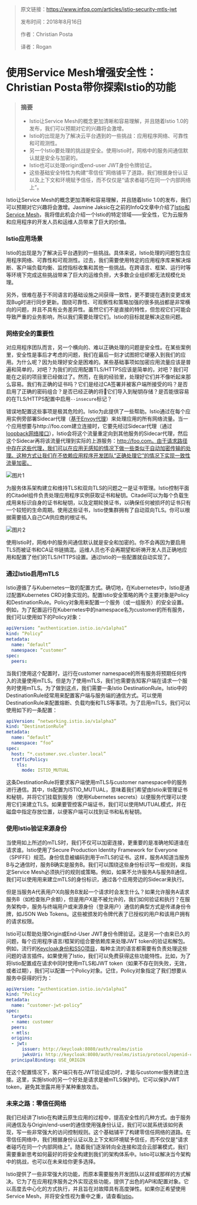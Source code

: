 >原文链接：https://www.infoq.com/articles/istio-security-mtls-jwt
>
>发布时间：2018年8月16日
>
>作者：Christian Posta
>
>译者：Rogan

# 使用Service Mesh增强安全性：Christian Posta带你探索Istio的功能

>### 摘要
>* Istio让Service Mesh的概念更加清晰和容易理解，并且随着Istio 1.0的发布，我们可以预期对它的兴趣将会激增。
>* Istio的出现是为了解决云平台遇到的一些挑战：应用程序网络、可靠性和可观测性。
>* 另一个Istio要处理的挑战是安全。使用Istio时，网格中的服务间通信默认就是安全与加密的。
>* Istio也可以处理origin或end-user JWT身份令牌验证。
>* 这些基础安全特性为构建“零信任”网络铺平了道路，我们根据身份认证以及上下文和环境赋予信任，而不仅仅是“请求者碰巧在同一个内部网络上”。 

Istio让Service Mesh的概念更加清晰和容易理解，并且随着Istio 1.0的发布，我们可以预期对它兴趣将会激增。Jasmine Jaksic在之前的InfoQ文章中介绍了[Istio和Service Mesh](https://www.infoq.com/articles/istio-future-service-mesh)，我将借此机会介绍一个Istio的特定领域——安全性，它为云服务和应用程序的开发人员和运维人员带来了巨大的价值。

### Istio应用场景
Istio的出现是为了解决云平台遇到的一些挑战。具体来说，Istio处理的问题包含应用程序网络、可靠性和可观测性。过去，我们需要使用特定的应用程序库来解决熔断、客户端负载均衡、监控指标收集和其他一些挑战。在跨语言、框架、运行时等等环境下完成这些挑战带来了巨大的运维负担，大多数企业组织都无法规模化处理。  

另外，很难在基于不同语言的基础设施之间获得一致性，更不要提在遇到变更或发现Bug时进行同步更新。围绕可靠性、可观察性和策略加强的很多挑战都是非常横向的问题，并且不具有业务差异性。虽然它们不是直接的特性，但忽视它们可能会导致严重的业务影响，所以我们需要处理它们。Istio的目标就是解决这些问题。  

### 网络安全的重要性
对应用程序团队而言，另一个横向的、难以正确处理的问题是安全性。在某些案例里，安全性是事后才考虑的问题，我们在最后一刻才试图把它硬塞入到我们的应用。为什么呢？因为处理好安全是困难的。某些基础事项如加密应用流量应该是普遍和简单的，对吧？为我们的应用配置TLS/HTTPS应该是简单的，对吧？我们可能在之前的项目里已经做过了。然而，在我的经验里，处理好它们并不像听起来那么容易。我们有正确的证书吗？它们是经过CA签署并被客户端所接受的吗？是否启用了正确的密码组合？是否已经正确的将它们导入到秘钥存储？是否能很容易的在TLS/HTTPS配置中启用`--insecure`标记？  

错误地配置这些事项是极其危险的。Istio为此提供了一些帮助。Istio通过在每个应用实例旁部署Sidecar代理（[基于Envoy代理](https://www.envoyproxy.io/)）来处理应用的所有网络流量。当一个应用想要与http://foo.com建立连接时，它要先经过Sidecar代理（通过[loopback网络接口](https://github.com/istio/istio/wiki/Proxy-redirection)），Istio会将这个流量重定向到其他服务的Sidecar代理，然后这个Sidecar再将该流量代理到实际的上游服务：http://foo.com。由于请求路径中存在这些代理，我们可以在应用无感知的情况下做一些类似于自动加密传输的处理。这种方式让我们在不依赖应用程序开发团队“正确处理它”的情况下实现一致性流量加密。

![图片1](https://ws1.sinaimg.cn/large/0069RVTdly1fuvutxovnuj30d006mmx4.jpg)


为服务体系架构建立和维持TLS和双向TLS的问题之一是证书管理。Istio控制平面的Citadel组件负责处理应用程序实例获取证书和秘钥。Citadel可以为每个负载生成用来标识自身的证书和秘钥，以及定期轮换证书，以确保任何被损坏的证书只有一个较短的生命周期。使用这些证书，Istio使集群拥有了自动双向TLS。你可以根据需要插入自己CA供应商的根证书。

![图片2](https://ws2.sinaimg.cn/large/0069RVTdly1fuvuub4kfej30d008qwep.jpg)

使用Istio时，网格中的服务间通信默认就是安全和加密的。你不会再因为要启用TLS而被证书和CA证书链搞混。运维人员也不会再期望和祈祷开发人员正确地应用和配置了他们的TLS/HTTPS设置。通过Istio的一些配置就自动实现了。

### 通过Istio启用mTLS
Istio遵循了与Kubernetes一致的配置方式。确切地，在Kubernetes中，Istio是通过配置Kubernetes CRD对象实现的。配置Istio安全策略的两个主要对象是Policy和DestinationRule。Policy对象用来配置一个服务（或一组服务）的安全设置。例如，为了配置运行在Kubernetes中的namespace名为customer的所有服务，我们可以使用如下的Policy对象：
```yaml
apiVersion: “authentication.istio.io/v1alpha1”
kind: “Policy”
metadata:
  name: “default”
  namespace: “customer”
spec:
  peers:
```
当我们使用这个配置时，运行在customer namespace的所有服务将预期任何传入的流量使用mTLS。但是为了使用mTLS，我们也需要告知客户端在请求一个服务时使用mTLS。为了做到这点，我们需要一条Istio DestinationRule。Istio中的DestinationRule经常用来配置客户端与服务端的通信方式。可以使用DestinationRule来配置熔断、负载均衡和TLS等事项。为了启用mTLS，我们可以使用如下的一条配置：
```yaml
apiVersion: “networking.istio.io/v1alpha3”
kind: “DestinationRule”
metadata:
  name: “default”
  namespace: “foo”
spec:
  host: “*.customer.svc.cluster.local”
  trafficPolicy:
    tls:
      mode: ISTIO_MUTUAL
```
这条DestinationRule将要求客户端使用mTLS与customer namespace中的服务进行通信。其中，tls配置为ISTIO_MUTUAL，意味着我们希望由Istio来管理证书和秘钥，并将它们挂载到服务（使用Kubernetes secrets）以便服务代理可以使用它们来建立TLS。如果要管控客户端证书，我们可以使用MUTUAL模式，并在磁盘中指定存放位置，以便客户端可以找到证书和私有秘钥。

### 使用Istio验证来源身份
当使用如上所述的mTLS时，我们不仅可以加密连接，更重要的是准确地知道谁在请求谁。Istio使用了Secure Production Identity Framework for Everyone（SPIFFE）规范。身份信息被编码到用于mTLS的证书。这样，服务A知道当服务B与之通信时，服务B确实是服务B。我们可以围绕这些身份标识写一些规则，来指定Service Mesh必须执行的规则或策略。例如，如果不允许服务A与服务B通信，我们可以使用用来建立mTLS的身份标识，通过各个应用旁边的Sidecar来执行。

但是当服务A代表用户X向服务B发起一个请求时会发生什么？如果允许服务A请求服务B（如检查账户余额），但是用户X是不被允许的，我们如何验证和执行？在服务架构中，服务与终端用户或来源身份（登录用户）通信的典型方式是传递身份令牌，如JSON Web Tokens。这些被颁发的令牌代表了已授权的用户和该用户拥有的请求权限。

Istio可以帮助处理Origin或End-User JWT身份令牌验证。这是另一个由来已久的问题，每个应用程序语言/框架的组合要依赖库来处理JWT token的验证和解包。例如，流行的[Keycloak身份和SSO项目](https://www.keycloak.org/)，每种主流的语言都需要有负责处理这些问题的语言插件。如果使用了Istio，我们可以免费获得这些功能特性。比如，为了将Istio配置成在请求中同时使用mTLS和JWT token（如果不存在则失败，无效，或者过期），我们可以配置一个Policy对象。记住，Policy对象指定了我们想要从服务中获得的行为：
```yaml
apiVersion: “authentication.istio.io/v1alpha1”
kind: “Policy”
metadata:
  name: “customer-jwt-policy”
spec:
  targets:
  - name: customer
  peers:
  - mtls:
  origins:
  - jwt:
      issuer: http://keycloak:8080/auth/realms/istio
      jwksUri: http://keycloak:8080/auth/realms/istio/protocol/openid-connect/certs
  principalBinding: USE_ORIGIN
```
在这个配置情况下，客户端只有在JWT验证成功时，才能与customer服务建立连接。这里，实施Istio的另一个好处是请求是被mTLS保护的。它可以保护JWT token，避免其泄露并用于某种重放攻击。

### 未来之路：零信任网络
我们已经讲了Istio在构建云原生应用的过程中，提高安全性的几种方式。由于服务间通信及与Origin/end-user的通信使用强身份认证，我们可以就系统该如何表现，写一些非常强大的访问控制规则。这个基础铺平了构建零信任网络的道路。在零信任网络中，我们根据身份认证以及上下文和环境赋予信任，而不仅仅是“请求者碰巧在同一个内部网络上”。随着我们逐渐转向全连接和混合云部署模式，我们需要重新思考如何最好的将安全构建到我们的架构体系中。Istio可以解决当今架构中的挑战，也可以在未来给你更多选择。

Istio提供了一些非常强大的功能，而原本需要服务开发团队以这样或那样的方式解决。它为了在应用程序服务之外实现这些功能，提供了出色的API和配置对象。它以高度去中心化的方式执行，并且旨在对故障具有高度弹性。如果你正希望使用Service Mesh，并将安全性视为重中之重，请查看[Istio](https://istio.io/)。


